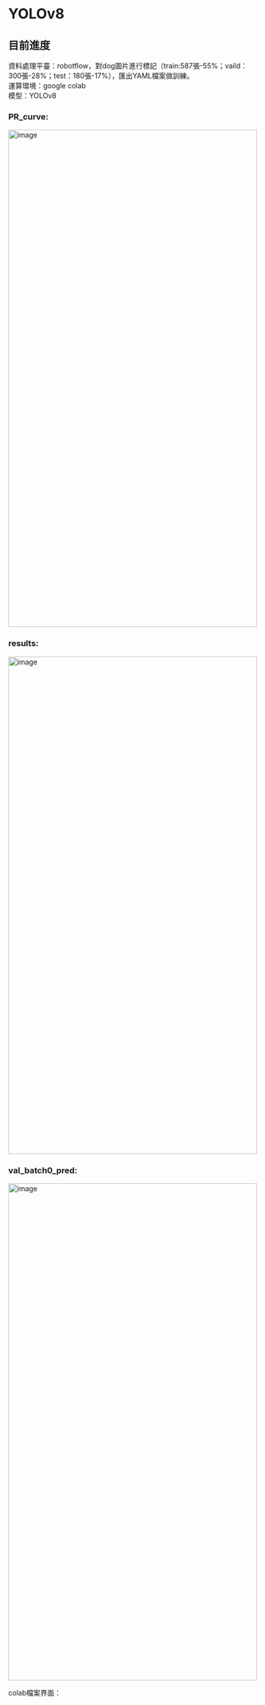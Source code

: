 ﻿# YOLOv8

## 目前進度
資料處理平臺：robotflow，對dog圖片進行標記（train:587張-55%；vaild：300張-28%；test：180張-17%），匯出YAML檔案做訓練。\
運算環境：google colab\
模型：YOLOv8
### PR_curve:
<img width="500" height="1000" alt="image" src="https://github.com/user-attachments/assets/609965e1-24af-4ec2-a513-83cd4ef5e125" />

### results:
<img width="500" height="1000" alt="image" src="https://github.com/user-attachments/assets/aff46ab5-708f-4073-b281-ebfa81ff2029" />

### val_batch0_pred:
<img width="500" height="1000" alt="image" src="https://github.com/user-attachments/assets/151a2122-f48f-4e39-ac97-b0134a18ff12" />

colab檔案界面：






